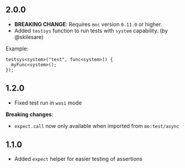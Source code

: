 ## 2.0.0

- **BREAKING CHANGE**: Requires `moc` version `0.11.0` or higher.
- Added `testsys` function to run tests with `system` capability. (by @skilesare)

Example:
```motoko
testsys<system>("test", func<system>() {
  myFunc<system>();
});
```

## 1.2.0

- Fixed test run in `wasi` mode

**Breaking changes**:
- `expect.call` now only available when imported from `mo:test/async`

## 1.1.0

- Added `expect` helper for easier testing of assertions